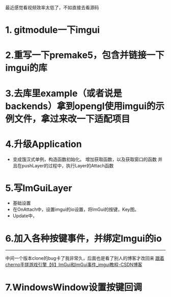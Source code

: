 最近感觉看视频效率太低了，不如直接去看源码
# 1. gitmodule一下imgui

# 2.重写一下premake5，包含并链接一下imgui的库

# 3.去库里example（或者说是backends）拿到opengl使用imgui的示例文件，拿过来改一下适配项目

# 4.升级Application
+ 变成饿汉式单例，构造函数初始化。
增加获取函数，以及获取窗口的函数
并且在pushLayer的过程中，执行Layer的Attach函数
# 5.写ImGuiLayer
+ 基础设置
+ 在OnAttach中，设置imgui的io设置，将ImGui的按键，Key图。
+ Update中，

# 6.加入各种按键事件，并绑定Imgui的io


---
中间一个版本clone的bug卡了我非常久，后面也是看了别人的博客才改回来
[跟着cherno手搓游戏引擎【6】ImGui和ImGui事件_imgui教程-CSDN博客](https://blog.csdn.net/weixin_61943345/article/details/135583216)

# 7.WindowsWindow设置按键回调
